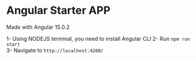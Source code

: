 # Angular Starter APP

Made with Angular 15.0.2

1- Using NODEJS terminal, you need to install Angular CLI
2- Run `npm run start`  
3- Navigate to `http://localhost:4200/`
